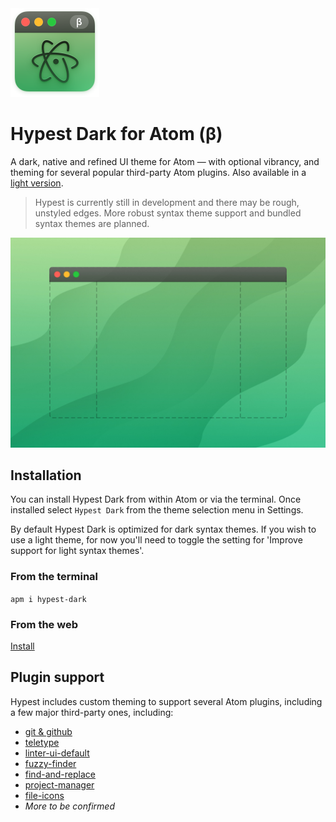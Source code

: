 <img src="assets/icon.png?raw=true" alt="Hypest Atom Icon" width="142" height="142" />

# Hypest Dark for Atom (β)

A dark, native and refined UI theme for Atom — with optional vibrancy, and theming for several popular third-party Atom plugins. Also available in a [light version](https://atom.io/themes/hypest-light).

> Hypest is currently still in development and there may be rough, unstyled edges.
> More robust syntax theme support and bundled syntax themes are planned.

<img src="assets/preview.jpg?raw=true" alt="Hypest Screenshot" width="600" />

## Installation

You can install Hypest Dark from within Atom or via the terminal. Once installed
select `Hypest Dark` from the theme selection menu in Settings.

By default Hypest Dark is optimized for dark syntax themes. If you wish to use a light theme, for now you'll need to toggle the setting for 'Improve support for light syntax themes'.

### From the terminal

`apm i hypest-dark`

### From the web

[Install](https://atom.io/themes/hypest-dark)

## Plugin support

Hypest includes custom theming to support several Atom
plugins, including a few major third-party ones, including:

- [git & github](https://github.atom.io)
- [teletype](http://teletype.atom.io)
- [linter-ui-default](https://atom.io/packages/linter-ui-default)
- [fuzzy-finder](https://atom.io/packages/fuzzy-finder)
- [find-and-replace](https://atom.io/packages/find-and-replace)
- [project-manager](https://atom.io/packages/project-manager)
- [file-icons](https://atom.io/packages/file-icons)
- _More to be confirmed_
